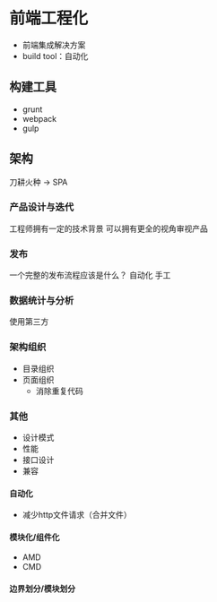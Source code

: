 # 前端工程化

- 前端集成解决方案
- build tool：自动化

## 构建工具

- grunt
- webpack
- gulp

## 架构

刀耕火种 -> SPA 

### 产品设计与迭代

工程师拥有一定的技术背景
可以拥有更全的视角审视产品

### 发布

一个完整的发布流程应该是什么？
自动化 手工

### 数据统计与分析

使用第三方

### 架构组织

- 目录组织
- 页面组织
  - 消除重复代码

### 其他

- 设计模式
- 性能
- 接口设计
- 兼容

#### 自动化

- 减少http文件请求（合并文件）

#### 模块化/组件化

- AMD
- CMD

#### 边界划分/模块划分